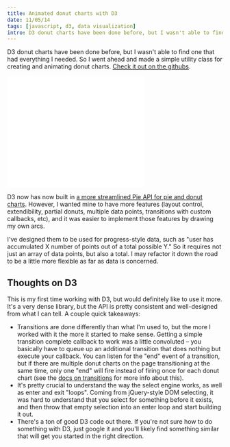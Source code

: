 ```yaml
---
title: Animated donut charts with D3
date: 11/05/14
tags: [javascript, d3, data visualization]
intro: D3 donut charts have been done before, but I wasn't able to find one that had everything I needed.  So I went ahead and made a simple utility class for creating and animating donut charts.
---
```


D3 donut charts have been done before, but I wasn't able to find one that had everything I needed.  So I went ahead and made a simple utility class for creating and animating donut charts.  [Check it out on the githubs](https://github.com/codyrushing/donut-chart).

<iframe frameborder=0 src="/demos/donut-chart/spurs.html" height="260" width="320"></iframe>

D3 now has now built in [a more streamlined Pie API for pie and donut charts](https://github.com/mbostock/d3/wiki/Pie-Layout).  However, I wanted mine to have more features (layout control, extendibility, partial donuts, multiple data points, transitions with custom callbacks, etc), and it was easier to implement those features by drawing my own arcs.

I've designed them to be used for progress-style data, such as "user has accumulated X number of points out of a total possible Y."  So it requires not just an array of data points, but also a total.  I may refactor it down the road to be a little more flexible as far as data is concerned.

## Thoughts on D3
This is my first time working with D3, but would definitely like to use it more.  It's a very dense library, but the API is pretty consistent and well-designed from what I can tell.  A couple quick takeaways:

* Transitions are done differently than what I'm used to, but the more I worked with it the more it started to make sense.  Getting a simple transition complete callback to work was a little convoluted  &ndash; you basically have to queue up an additional transition that does nothing but execute your callback.  You can listen for the "end" event of a transition, but if there are multiple donut charts on the page transitioning at the same time, only one "end" will fire instead of firing once for each donut chart (see the [docs on transitions](https://github.com/mbostock/d3/wiki/Transitions#each) for more info about this).
* It's pretty crucial to understand the way the select engine works, as well as enter and exit "loops".  Coming from jQuery-style DOM selecting, it was hard to understand that you select for something before it exists, and then throw that empty selection into an enter loop and start building it out.
* There's a ton of good D3 code out there.  If you're not sure how to do something with D3, just google it and you'll likely find something similar that will get you started in the right direction.
